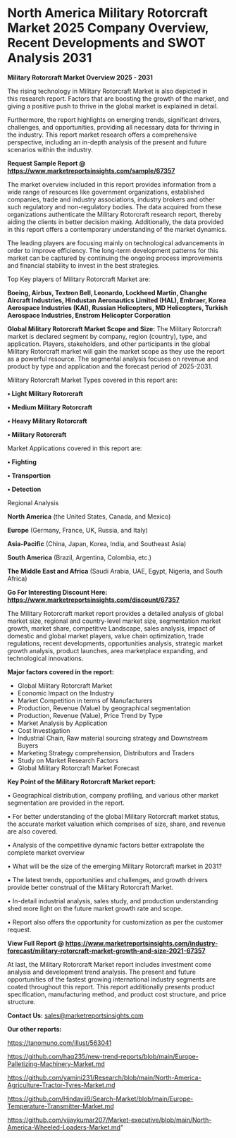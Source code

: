 # North America Military Rotorcraft Market 2025 Company Overview, Recent Developments and SWOT Analysis 2031

<Strong> Military Rotorcraft Market Overview 2025 - 2031</strong>

The rising technology in Military Rotorcraft Market is also depicted in this research report. Factors that are boosting the growth of the market, and giving a positive push to thrive in the global market is explained in detail.

Furthermore, the report highlights on emerging trends, significant drivers, challenges, and opportunities, providing all necessary data for thriving in the industry. This report market research offers a comprehensive perspective, including an in-depth analysis of the present and future scenarios within the industry.

<strong>Request Sample Report @ <a href=https://www.marketreportsinsights.com/sample/67357>https://www.marketreportsinsights.com/sample/67357</a></strong>

The market overview included in this report provides information from a wide range of resources like government organizations, established companies, trade and industry associations, industry brokers and other such regulatory and non-regulatory bodies. The data acquired from these organizations authenticate the Military Rotorcraft research report, thereby aiding the clients in better decision making. Additionally, the data provided in this report offers a contemporary understanding of the market dynamics.

The leading players are focusing mainly on technological advancements in order to improve efficiency. The long-term development patterns for this market can be captured by continuing the ongoing process improvements and financial stability to invest in the best strategies.

Top Key players of Military Rotorcraft Market are:

<strong>Boeing, Airbus, Textron Bell, Leonardo, Lockheed Martin, Changhe Aircraft Industries, Hindustan Aeronautics Limited (HAL), Embraer, Korea Aerospace Industries (KAI), Russian Helicopters, MD Helicopters, Turkish Aerospace Industries, Enstrom Helicopter Corporation</strong>

<strong><b>Global Military Rotorcraft Market Scope and Size:</b></strong>
The Military Rotorcraft market is declared segment by company, region (country), type, and application. Players, stakeholders, and other participants in the global Military Rotorcraft market will gain the market scope as they use the report as a powerful resource. The segmental analysis focuses on revenue and product by type and application and the forecast period of 2025-2031.

Military Rotorcraft Market Types covered in this report are:

<strong>• Light Military Rotorcraft

• Medium Military Rotorcraft

• Heavy Military Rotorcraft

• Military Rotorcraft</strong>

Market Applications covered in this report are:

<strong>• Fighting

• Transportion

• Detection</strong> 

Regional Analysis

<strong>North America</strong> (the United States, Canada, and Mexico)

<strong>Europe</strong> (Germany, France, UK, Russia, and Italy)

<strong>Asia-Pacific</strong> (China, Japan, Korea, India, and Southeast Asia)

<strong>South America</strong> (Brazil, Argentina, Colombia, etc.)

<strong>The Middle East and Africa</strong> (Saudi Arabia, UAE, Egypt, Nigeria, and South Africa)

<strong>Go For Interesting Discount Here: <a href=https://www.marketreportsinsights.com/discount/67357>https://www.marketreportsinsights.com/discount/67357</a></strong>

The Military Rotorcraft market report provides a detailed analysis of global market size, regional and country-level market size, segmentation market growth, market share, competitive Landscape, sales analysis, impact of domestic and global market players, value chain optimization, trade regulations, recent developments, opportunities analysis, strategic market growth analysis, product launches, area marketplace expanding, and technological innovations.

<strong><b>Major factors covered in the report:</b></strong>
<ul>
  <li>Global Military Rotorcraft Market </li>
  <li>Economic Impact on the Industry</li>
  <li>Market Competition in terms of Manufacturers</li>
  <li>Production, Revenue (Value) by geographical segmentation</li>
  <li>Production, Revenue (Value), Price Trend by Type</li>
  <li>Market Analysis by Application</li>
  <li>Cost Investigation</li>
  <li>Industrial Chain, Raw material sourcing strategy and Downstream Buyers</li>
  <li>Marketing Strategy comprehension, Distributors and Traders</li>
  <li>Study on Market Research Factors</li>
  <li>Global Military Rotorcraft Market Forecast</li>
</ul>

<strong><b>Key Point of the Military Rotorcraft Market report:</b></strong>

• Geographical distribution, company profiling, and various other market segmentation are provided in the report.

• For better understanding of the global Military Rotorcraft market status, the accurate market valuation which comprises of size, share, and revenue are also covered.

• Analysis of the competitive dynamic factors better extrapolate the complete market overview

• What will be the size of the emerging Military Rotorcraft market in 2031?

• The latest trends, opportunities and challenges, and growth drivers provide better construal of the Military Rotorcraft Market.

• In-detail industrial analysis, sales study, and production understanding shed more light on the future market growth rate and scope.

• Report also offers the opportunity for customization as per the customer request.

<strong><b>View Full Report @ <a href=https://www.marketreportsinsights.com/industry-forecast/military-rotorcraft-market-growth-and-size-2021-67357>https://www.marketreportsinsights.com/industry-forecast/military-rotorcraft-market-growth-and-size-2021-67357</a></b></strong>


At last, the Military Rotorcraft Market report includes investment come analysis and development trend analysis. The present and future opportunities of the fastest growing international industry segments are coated throughout this report. This report additionally presents product specification, manufacturing method, and product cost structure, and price structure.

<strong>Contact Us:</strong>
sales@marketreportsinsights.com

<strong>Our other reports:</strong>

<a href=https://tanomuno.com/illust/563041>https://tanomuno.com/illust/563041</a>

<a href=https://github.com/haq235/new-trend-reports/blob/main/Europe-Palletizing-Machinery-Market.md>https://github.com/haq235/new-trend-reports/blob/main/Europe-Palletizing-Machinery-Market.md</a>

<a href=https://github.com/yamini231/Research/blob/main/North-America-Agriculture-Tractor-Tyres-Market.md>https://github.com/yamini231/Research/blob/main/North-America-Agriculture-Tractor-Tyres-Market.md</a>

<a href=https://github.com/Hindavii9/Search-Market/blob/main/Europe-Temperature-Transmitter-Market.md>https://github.com/Hindavii9/Search-Market/blob/main/Europe-Temperature-Transmitter-Market.md</a>

<a href=https://github.com/vijaykumar207/Market-executive/blob/main/North-America-Wheeled-Loaders-Market.md>https://github.com/vijaykumar207/Market-executive/blob/main/North-America-Wheeled-Loaders-Market.md</a>"
